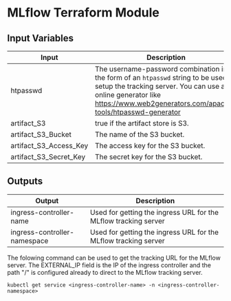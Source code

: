 # MLflow Terraform Module 

## Input Variables

Input | Description
--- | ---
htpasswd | The username-password combination in the form of an `htpasswd` string to be used to setup the tracking server. You can use any online generator like https://www.web2generators.com/apache-tools/htpasswd-generator 
artifact_S3 | true if the artifact store is S3.
artifact_S3_Bucket | The name of the S3 bucket.
artifact_S3_Access_Key | The access key for the S3 bucket.
artifact_S3_Secret_Key | The secret key for the S3 bucket.

## Outputs

Output | Description
--- | ---
ingress-controller-name | Used for getting the ingress URL for the MLflow tracking server|
ingress-controller-namespace | Used for getting the ingress URL for the MLflow tracking server|

The folowing command can be used to get the tracking URL for the MLflow server. The EXTERNAL_IP field is the IP of the ingress controller and the path "/" is configured already to direct to the MLflow tracking server.

```
kubectl get service <ingress-controller-name> -n <ingress-controller-namespace>
```




